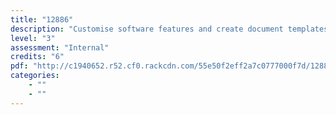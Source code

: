 ```yaml
---
title: "12886"
description: "Customise software features and create document templates for generic text and information management"
level: "3"
assessment: "Internal"
credits: "6"
pdf: "http://c1940652.r52.cf0.rackcdn.com/55e50f2eff2a7c0777000f7d/12886.pdf"
categories:
    - ""
    - ""
---
```

